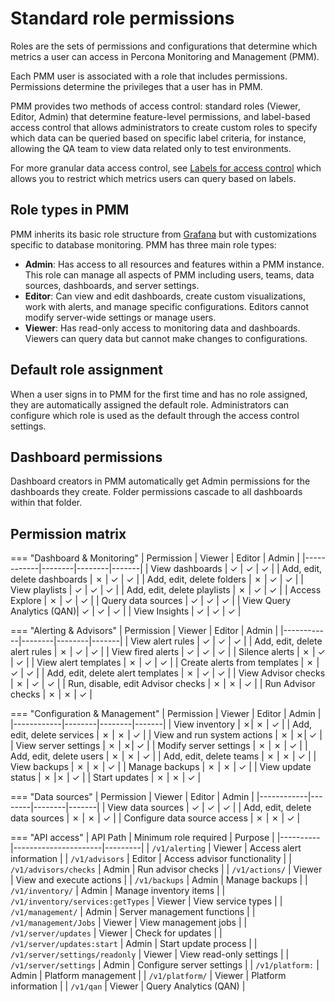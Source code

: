 # Standard role permissions

Roles are the sets of permissions and configurations that determine which metrics a user can access in Percona Monitoring and Management (PMM).

Each PMM user is associated with a role that includes permissions. Permissions determine the privileges that a user has in PMM.

PMM provides two methods of access control: standard roles (Viewer, Editor, Admin) that determine feature-level permissions, and label-based access control that allows administrators to create custom roles to specify which data can be queried based on specific label criteria, for instance, allowing the QA team to view data related only to test environments.

For more granular data access control, see [Labels for access control](../roles/access-control/intro.md) which allows you to restrict which metrics users can query based on labels.

## Role types in PMM

PMM inherits its basic role structure from [Grafana](https://grafana.com/docs/grafana/latest/administration/roles-and-permissions/) but with customizations specific to database monitoring. PMM has three main role types:

- **Admin**: Has access to all resources and features within a PMM instance. This role can manage all aspects of PMM including users, teams, data sources, dashboards, and server settings.
- **Editor**: Can view and edit dashboards, create custom visualizations, work with alerts, and manage specific configurations. Editors cannot modify server-wide settings or manage users.
- **Viewer**: Has read-only access to monitoring data and dashboards. Viewers can query data but cannot make changes to configurations.

## Default role assignment

When a user signs in to PMM for the first time and has no role assigned, they are automatically assigned the default role. Administrators can configure which role is used as the default through the access control settings.

## Dashboard permissions

Dashboard creators in PMM automatically get Admin permissions for the dashboards they create. Folder permissions cascade to all dashboards within that folder.

## Permission matrix

=== "Dashboard & Monitoring"
    | Permission | Viewer | Editor | Admin |
    |------------|--------|--------|-------|
    | View dashboards | ✓ | ✓ | ✓ |
    | Add, edit, delete dashboards | ✗ | ✓ | ✓ |
    | Add, edit, delete folders | ✗ | ✓ | ✓ |
    | View playlists | ✓ | ✓ | ✓ |
    | Add, edit, delete playlists | ✗ | ✓ | ✓ |
    | Access Explore | ✗ | ✓ | ✓ |
    | Query data sources | ✓ | ✓ | ✓ |
    | View Query Analytics (QAN)| ✓ | ✓ | ✓ |
    | View Insights | ✓ | ✓ | ✓ |

=== "Alerting & Advisors"
    | Permission | Viewer | Editor | Admin |
    |------------|--------|--------|-------|
    | View alert rules | ✓ | ✓ | ✓ |
    | Add, edit, delete alert rules | ✗ | ✓ | ✓ |
    | View fired alerts | ✓ | ✓ | ✓ |
    | Silence alerts | ✗ | ✓ | ✓ |
    | View alert templates | ✗ | ✓ | ✓ |
    | Create alerts from templates | ✗ | ✓ | ✓ |
    | Add, edit, delete alert templates | ✗ | ✓ | ✓ |
    | View Advisor checks | ✗ | ✓ | ✓ |
    | Run, disable, edit Advisor checks | ✗ | ✗ | ✓ |
    | Run Advisor checks | ✗ | ✗ | ✓ |

=== "Configuration & Management"
    | Permission | Viewer | Editor | Admin |
    |------------|--------|--------|-------|
    | View inventory | ✗| ✗ | ✓ |
    | Add, edit, delete services | ✗ | ✗ | ✓ |
    | View and run system actions | ✗ | ✗| ✓ |
    | View server settings | ✗ | ✗| ✓ |
    | Modify server settings | ✗ | ✗ | ✓ |
    | Add, edit, delete users | ✗ | ✗ | ✓ |
    | Add, edit, delete teams | ✗ | ✗ | ✓ |
    | View backups | ✗ | ✗ | ✓ |
    | Manage backups | ✗ | ✗ | ✓ |
    | View update status | ✗ |✗ | ✓ |
    | Start updates | ✗ | ✗ | ✓ |

=== "Data sources"
    | Permission | Viewer | Editor | Admin |
    |------------|--------|--------|-------|
    | View data sources | ✓ | ✓ | ✓ |
    | Add, edit, delete data sources | ✗ | ✗ | ✓ |
    | Configure data source access | ✗ | ✗ | ✓ |

=== "API access"
    | API Path | Minimum role required | Purpose |
    |----------|----------------------|---------|
    | `/v1/alerting` | Viewer | Access alert information |
    | `/v1/advisors` | Editor | Access advisor functionality |
    | `/v1/advisors/checks` | Admin | Run advisor checks |
    | `/v1/actions/` | Viewer | View and execute actions |
    | `/v1/backups` | Admin | Manage backups |
    | `/v1/inventory/` | Admin | Manage inventory items |
    | `/v1/inventory/services:getTypes` | Viewer | View service types |
    | `/v1/management/` | Admin | Server management functions |
    | `/v1/management/Jobs` | Viewer | View management jobs |
    | `/v1/server/updates` | Viewer | Check for updates |
    | `/v1/server/updates:start` | Admin | Start update process |
    | `/v1/server/settings/readonly` | Viewer | View read-only settings |
    | `/v1/server/settings` | Admin | Configure server settings |
    | `/v1/platform:` | Admin | Platform management |
    | `/v1/platform/` | Viewer | Platform information |
    | `/v1/qan` | Viewer | Query Analytics (QAN) |

